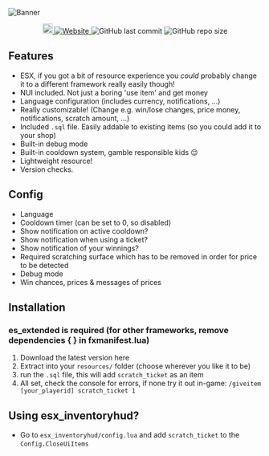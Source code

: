 
![Banner](https://i.iodine.gg/cjge3.png)
<p align="center">
  <a href="https://discord.gg/8UXzMwBEdX">
    <img alt="Dicord" height="20" src="https://img.shields.io/discord/855953501774807060?label=Discord&logo=Discord&logoColor=white">
  </a>
  <a href="https://forum.cfx.re/t/free-scratch-card-esx/3461621">
    <img alt="Website" src="https://img.shields.io/website?down_color=red&down_message=Offline&label=FiveM%20Forum&up_message=Check%20it&url=https%3A%2F%2Fforum.cfx.re%2Ft%2Ffree-scratch-card-esx%2F3461621">
  </a>
  <img alt="GitHub last commit" src="https://img.shields.io/github/last-commit/xDreamLand/esx_dreamscratching">
  <img alt="GitHub repo size" src="https://img.shields.io/github/repo-size/xDreamLand/esx_dreamscratching">
</p>

## Features
* ESX, if you got a bit of resource experience you *could* probably change it to a different framework really easily though!
* NUI included. Not just a boring 'use item' and get money
* Language configuration (includes currency, notifications, ...)
* Really customizable! (Change e.g. win/lose changes, price money, notifications, scratch amount, ...)
* Included `.sql` file. Easily addable to existing items (so you could add it to your shop)
* Built-in debug mode
* Built-in cooldown system, gamble responsible kids :relieved:
* Lightweight resource!
* Version checks.

## Config
* Language
* Cooldown timer (can be set to 0, so disabled)
* Show notification on active cooldown?
* Show notification when using a ticket?
* Show notification of your winnings?
* Required scratching surface which has to be removed in order for price to be detected
* Debug mode
* Win chances, prices & messages of prices

## Installation

### es_extended is required (for other frameworks, remove dependencies {  }   in fxmanifest.lua)
1. Download the latest version here
2. Extract into your `resources/` folder (choose wherever you like it to be)
3. run the `.sql` file, this will add `scratch_ticket` as an item
4. All set, check the console for errors, if none try it out in-game: `/giveitem [your_playerid] scratch_ticket 1` 

## Using esx_inventoryhud?
* Go to `esx_inventoryhud/config.lua` and add `scratch_ticket` to the `Config.CloseUiItems`
